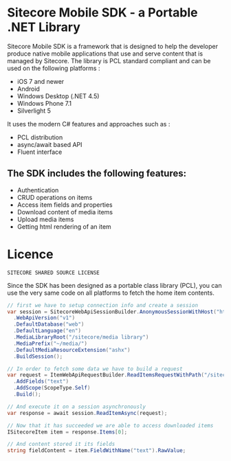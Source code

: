 Sitecore Mobile SDK - a Portable .NET Library
========

Sitecore Mobile SDK is a framework that is designed to help the developer produce native mobile applications that use and serve content that is managed by Sitecore. The library is PCL standard compliant and can be used on the following platforms :

* iOS 7 and newer
* Android
* Windows Desktop (.NET 4.5)
* Windows Phone 7.1
* Silverlight 5

It uses the modern C# features and approaches such as :
* PCL distribution
* async/await based API
* Fluent interface


## The SDK includes the following features:

* Authentication
* CRUD operations on items
* Access item fields and properties
* Download content of media items
* Upload media items
* Getting html rendering of an item


# Licence
```
SITECORE SHARED SOURCE LICENSE
```



Since the SDK has been designed as a portable class library (PCL), you can use the very same code on all platforms to fetch the home item contents. 

```csharp
// first we have to setup connection info and create a session
var session = SitecoreWebApiSessionBuilder.AnonymousSessionWithHost("https://my.sitecore.instance.com")
  .WebApiVersion("v1")
  .DefaultDatabase("web")
  .DefaultLanguage("en")
  .MediaLibraryRoot("/sitecore/media library")
  .MediaPrefix("~/media/")
  .DefaultMediaResourceExtension("ashx")
  .BuildSession();

// In order to fetch some data we have to build a request
var request = ItemWebApiRequestBuilder.ReadItemsRequestWithPath("/sitecore/content/home")
  .AddFields("text")
  .AddScope(ScopeType.Self)
  .Build();

// And execute it on a session asynchronously
var response = await session.ReadItemAsync(request);

// Now that it has succeeded we are able to access downloaded items
ISitecoreItem item = response.Items[0];

// And content stored it its fields
string fieldContent = item.FieldWithName("text").RawValue;
```
